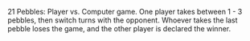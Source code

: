 21 Pebbles:
Player vs. Computer game. One player takes between 1 - 3 pebbles, then switch turns with the opponent. 
Whoever takes the last pebble loses the game, and the other player is declared the winner.
